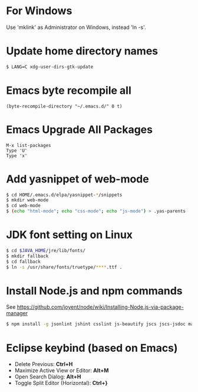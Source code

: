 # For Windows

Use 'mklink' as Administrator on Windows, instead 'ln -s'.

# Update home directory names

```sh
$ LANG=C xdg-user-dirs-gtk-update
```

# Emacs byte recompile all

```
(byte-recompile-directory "~/.emacs.d/" 0 t)
```

# Emacs Upgrade All Packages

```
M-x list-packages
Type 'U'
Type 'x'
```

# Add yasnippet of web-mode

```sh
$ cd HOME/.emacs.d/elpa/yasnippet-*/snippets
$ mkdir web-mode
$ cd web-mode
$ (echo "html-mode"; echo "css-mode"; echo "js-mode") > .yas-parents
```

# JDK font setting on Linux

```sh
$ cd $JAVA_HOME/jre/lib/fonts/
$ mkdir fallback
$ cd fallback
$ ln -s /usr/share/fonts/truetype/****.ttf .
```

# Install Node.js and npm commands

See https://github.com/joyent/node/wiki/Installing-Node.js-via-package-manager

```sh
$ npm install -g jsonlint jshint csslint js-beautify jscs jscs-jsdoc marked
```

# Eclipse keybind (based on Emacs)

- Delete Previous: __Ctrl+H__
- Maximize Active View or Editor: __Alt+M__
- Open Search Dialog: __Alt+H__
- Toggle Split Editor (Horizontal): __Ctrl+}__
